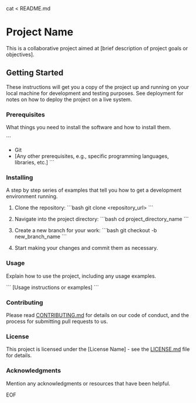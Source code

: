 cat <<EOF > README.md
# Project Name

This is a collaborative project aimed at [brief description of project goals or objectives].

## Getting Started

These instructions will get you a copy of the project up and running on your local machine for development and testing purposes. See deployment for notes on how to deploy the project on a live system.

### Prerequisites

What things you need to install the software and how to install them.

\`\`\`
- Git
- [Any other prerequisites, e.g., specific programming languages, libraries, etc.]
\`\`\`

### Installing

A step by step series of examples that tell you how to get a development environment running.

1. Clone the repository:
   \`\`\`bash
   git clone <repository_url>
   \`\`\`

2. Navigate into the project directory:
   \`\`\`bash
   cd project_directory_name
   \`\`\`

3. Create a new branch for your work:
   \`\`\`bash
   git checkout -b new_branch_name
   \`\`\`

4. Start making your changes and commit them as necessary.

### Usage

Explain how to use the project, including any usage examples.

\`\`\`
[Usage instructions or examples]
\`\`\`

### Contributing

Please read [CONTRIBUTING.md](CONTRIBUTING.md) for details on our code of conduct, and the process for submitting pull requests to us.

### License

This project is licensed under the [License Name] - see the [LICENSE.md](LICENSE.md) file for details.

### Acknowledgments

Mention any acknowledgments or resources that have been helpful.

EOF
